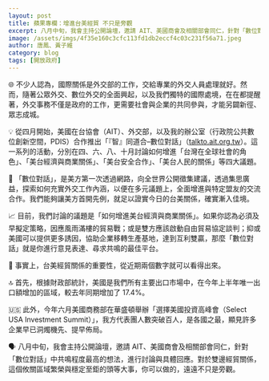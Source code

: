 ```yaml
---
layout: post
title: 蘋果專欄：增進台美經貿 不只是旁觀
excerpt: 八月中旬，我會主持公開論壇，邀請 AIT、美國商會及相關部會同仁，針對「數位對話」中共鳴程度最高的想法，進行討論與具體回應。
image: /assets/imgs/4f35e160c3cfc113fd1db2eccf4c03c231f56a71.jpeg
author: 唐鳳、黃子維
category: blog
tags: [開放政府]
---
```


🌐 不少人認為，國際關係是外交部的工作，交給專業的外交人員處理就好。然而，隨著公眾外交、數位外交的全面興起，以及我們獨特的國際處境，在在都提醒著，外交事務不僅是政府的工作，更需要社會與企業的共同參與，才能另闢新徑、眾志成城。

💡 從四月開始，美國在台協會（AIT）、外交部，以及我的辦公室（行政院公共數位創新空間，PDIS）合作推出「『智』同道合–數位對話」（[talkto.ait.org.tw](https://talkto.ait.org.tw/)）。這一系列的活動，分別在四、六、八、十月討論如何增進「台灣在全球社會的角色」、「美台經濟與商業關係」、「美台安全合作」、「美台人民的關係」等四大議題。

📲 「數位對話」，是美方第一次透過網路，向全世界公開徵集建議，透過集思廣益，探索如何充實外交工作內涵，以便在多元議題上，全面增進與特定盟友的交流合作。我們能夠讓美方首開先例，就足以證實今日的台美關係，確實漸入佳境。

📈 目前，我們討論的議題是「如何增進美台經濟與商業關係」。如果你認為必須及早擬定策略，因應風雨滿樓的貿易戰；或是雙方應該啟動自由貿易協定談判；抑或美國可以提供更多誘因，協助企業移轉生產基地，達到互利雙贏，那麼「數位對話」就是你進行意見表達、尋求共鳴的最佳平台。

📒 事實上，台美經貿關係的重要性，從近期兩個數字就可以看得出來。

🔝 首先，根據財政部統計，美國是我們所有主要出口市場中，在今年上半年唯一出口額增加的區域，較去年同期增加了 17.4%。

🇺🇸 此外，今年六月美國商務部在華盛頓舉辦「選擇美國投資高峰會（Select USA Investment Summit）」，我方代表團人數突破百人，是各國之最，顯見許多企業早已洞燭機先、提早佈局。

🗣 八月中旬，我會主持公開論壇，邀請 AIT、美國商會及相關部會同仁，針對「數位對話」中共鳴程度最高的想法，進行討論與具體回應。對於雙邊經貿關係，這個攸關區域繁榮與穩定至鉅的頭等大事，你可以做的，遠遠不只是旁觀。
